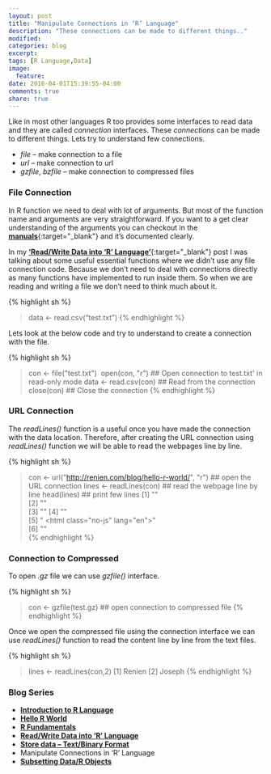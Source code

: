 ```yaml
---
layout: post
title: "Manipulate Connections in ‘R’ Language"
description: "These connections can be made to different things.."
modified:
categories: blog
excerpt:
tags: [R Language,Data]
image:
  feature:
date: 2016-04-01T15:39:55-04:00
comments: true
share: true
---
```


Like in most other languages R too provides some interfaces to read data and they are called _connection_ interfaces. These _connections_ can be made to different things. Lets try to understand few connections. 

* _file_ – make connection to a file 
* _url_ – make connection to url 
* _gzfile_, _bzfile_ – make connection to compressed files

### File Connection   

In R function we need to deal with lot of arguments. But most of the function name and arguments are very straightforward. If you want to a get clear understanding of the arguments you can checkout in the [**manuals**](https://stat.ethz.ch/R-manual/R-devel/library/base/html/connections.html){:target="_blank"} and it’s documented clearly.

In my [**‘Read/Write Data into ‘R’ Language’**](/blog/read-write-data/){:target="_blank"} post I was talking about some useful essential functions where we didn’t use any file connection code.  Because we don’t need to deal with connections directly as many functions have implemented to run inside them. So when we are reading and writing a file we don’t need to think much about it. 

{% highlight sh %}
> data <- read.csv(“test.txt”)
{% endhighlight %}

Lets look at the below code and try to understand to create a connection with the file.

{% highlight sh %}
> con <- file("test.txt")  
> open(con, "r") ## Open connection to test.txt' in read-only mode
> data <- read.csv(con) ## Read from the connection
> close(con) ## Close the connection
{% endhighlight %}

### URL Connection 

The _readLines()_ function is a useful once you have made the connection with the data location. Therefore, after creating the URL connection using _readLines()_ function we will be able to read the webpages line by line.

{% highlight sh %}
> con <- url("http://renien.com/blog/hello-r-world/", "r") ## open the URL connection 
> lines <- readLines(con) ## read the webpage line by line
> head(lines) ## print few lines 
[1] "<!doctype html>"                                                                         
[2] "<!--[if lt IE 7]><html class=\"no-js lt-ie9 lt-ie8 lt-ie7\" lang=\"en\"> <![endif]-->"   
[3] "<!--[if (IE 7)&!(IEMobile)]><html class=\"no-js lt-ie9 lt-ie8\" lang=\"en\"><![endif]-->"
[4] "<!--[if (IE 8)&!(IEMobile)]><html class=\"no-js lt-ie9\" lang=\"en\"><![endif]-->"       
[5] "<!--[if gt IE 8]><!--> <html class=\"no-js\" lang=\"en\"><!--<![endif]-->"               
[6] "<head>"  
{% endhighlight %}

### Connection to Compressed

To open _.gz_ file we can use _gzfile()_ interface.

{% highlight sh %}
> con <- gzfile(test.gz) ## open connection to compressed file
{% endhighlight %}

Once we open the compressed file using the connection interface we can use _readLines()_ function to read the content line by line from the text files.

{% highlight sh %}
> lines <- readLines(con,2)
[1] Renien
[2] Joseph
{% endhighlight %}

### Blog Series
* [**Introduction to R Language**](/articles/introduction-to-r-language/)
* [**Hello R World**](/blog/hello-r-world/)
* [**R Fundamentals**](/blog/r-fundamentals/)
* [**Read/Write Data into ‘R’ Language**](/blog/read-write-data/)
* [**Store data – Text/Binary Format**](/blog/store-data/)
* Manipulate Connections in ‘R’ Language
* [**Subsetting Data/R Objects**](/blog/subsetting/)